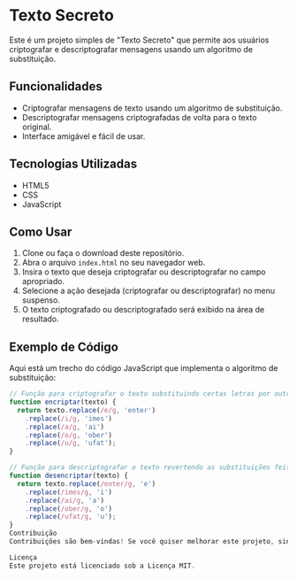 # Texto Secreto

Este é um projeto simples de "Texto Secreto" que permite aos usuários criptografar e descriptografar mensagens usando um algoritmo de substituição.

## Funcionalidades

- Criptografar mensagens de texto usando um algoritmo de substituição.
- Descriptografar mensagens criptografadas de volta para o texto original.
- Interface amigável e fácil de usar.

## Tecnologias Utilizadas

- HTML5
- CSS
- JavaScript

## Como Usar

1. Clone ou faça o download deste repositório.
2. Abra o arquivo `index.html` no seu navegador web.
3. Insira o texto que deseja criptografar ou descriptografar no campo apropriado.
4. Selecione a ação desejada (criptografar ou descriptografar) no menu suspenso.
5. O texto criptografado ou descriptografado será exibido na área de resultado.

## Exemplo de Código

Aqui está um trecho do código JavaScript que implementa o algoritmo de substituição:

```javascript
// Função para criptografar o texto substituindo certas letras por outras
function encriptar(texto) {
  return texto.replace(/e/g, 'enter')
    .replace(/i/g, 'imes')
    .replace(/a/g, 'ai')
    .replace(/o/g, 'ober')
    .replace(/u/g, 'ufat');
}

// Função para descriptografar o texto revertendo as substituições feitas na função de criptografia
function desencriptar(texto) {
  return texto.replace(/enter/g, 'e')
    .replace(/imes/g, 'i')
    .replace(/ai/g, 'a')
    .replace(/ober/g, 'o')
    .replace(/ufat/g, 'u');
}
Contribuição
Contribuições são bem-vindas! Se você quiser melhorar este projeto, sinta-se à vontade para enviar um pull request.

Licença
Este projeto está licenciado sob a Licença MIT.

